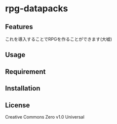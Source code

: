 rpg-datapacks
==

## Features

これを導入することでRPGを作ることができます(大嘘)

## Usage

## Requirement

## Installation

## License
Creative Commons Zero v1.0 Universal
